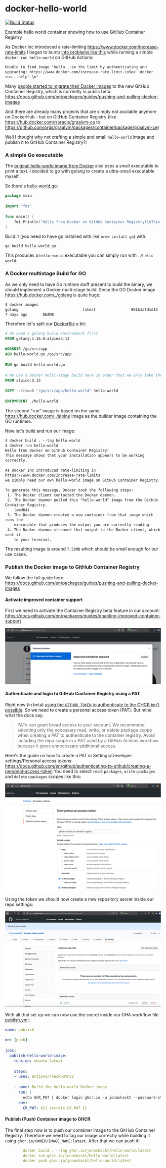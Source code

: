 # docker-hello-world
[![Build Status](https://github.com/jonashackt/docker-hello-world/workflows/publish/badge.svg)](https://github.com/jonashackt/docker-hello-world/actions)

Example hello world container showing how to use GitHub Container Registry


As Docker Inc introduced a rate-limiting https://www.docker.com/increase-rate-limits I began to bump [into problems like this](https://github.com/jonashackt/molecule-ansible-docker-aws/runs/1968417806?check_suite_focus=true) while running a simple `docker run hello-world` on GitHub Actions:

```
Unable to find image 'hello...se the limit by authenticating and upgrading: https://www.docker.com/increase-rate-limit.\nSee 'docker run --help'.\n"
```

Many [people started to migrate their Docker images](https://medium.com/faun/migrating-my-docker-images-to-the-github-container-registry-9f304ccf0aaa) to the new GitHub Container Registry, which is currently in public beta: https://docs.github.com/en/packages/guides/pushing-and-pulling-docker-images

And there are already many projects that are simply not available anymore on DockerHub - but on GitHub Container Registry (like https://hub.docker.com/r/oracle/graalvm-ce to https://github.com/orgs/graalvm/packages/container/package/graalvm-ce)

Well I thought why not crafting a simple and small `hello-world` image and publish it to GitHub Container Registry?!


### A simple Go executable

The [original hello-world image from Docker](https://github.com/docker-library/hello-world) also uses a small executable to print a text. I decided to go with golang to create a ultra-small executable myself. 

So there's [hello-world.go](hello-world.go):

```go
package main

import "fmt"

func main() {
	fmt.Println("Hello from Docker on GitHub Container Registry!\nThis message shows that your installation appears to be working correctly.\n\nAs Docker Inc introduced rate-limiting in https://www.docker.com/increase-rate-limits\nwe simply need our own hello-world image on GitHub Container Registry.\n\nTo generate this message, Docker took the following steps:\n 1. The Docker client contacted the Docker daemon.\n 2. The Docker daemon pulled this \"hello-world\" image from the GitHub Container Registry.\n    (amd64)\n 3. The Docker daemon created a new container from that image which runs the\n    executable that produces the output you are currently reading.\n 4. The Docker daemon streamed that output to the Docker client, which sent it\n    to your terminal.\n\n")
}
```

Build it (you need to have go installed with like `brew install go`) with:

```shell
go build hello-world.go
```

This produces a `hello-world` executable you can simply run with `./hello world`.


### A Docker multistage Build for GO

As we only need to have Go runtime stuff present to build the binary, we should implement a Docker multi-stage build. Since the GO Docker image https://hub.docker.com/_/golang is quite huge:
```shell
$ docker images
golang                             latest                861b1afd1d13   7 days ago       862MB
```

Therefore let's split our [Dockerfile](Dockerfile) a bit:

```dockerfile
# We need a golang build environment first
FROM golang:1.16.0-alpine3.13

WORKDIR /go/src/app
ADD hello-world.go /go/src/app

RUN go build hello-world.go

# We use a Docker multi-stage build here in order that we only take the compiled go executable
FROM alpine:3.13

COPY --from=0 "/go/src/app/hello-world" hello-world

ENTRYPOINT ./hello-world
```

The second "run" image is based on the same https://hub.docker.com/_/alpine image as the builder image containing the GO runtimes.

Now let's build and run our image:

```shell
$ docker build . --tag hello-world
$ docker run hello-world
Hello from Docker on GitHub Container Registry!
This message shows that your installation appears to be working correctly.

As Docker Inc introduced rate-limiting in https://www.docker.com/increase-rate-limits
we simply need our own hello-world image on GitHub Container Registry.

To generate this message, Docker took the following steps:
 1. The Docker client contacted the Docker daemon.
 2. The Docker daemon pulled this "hello-world" image from the GitHub Container Registry.
    (amd64)
 3. The Docker daemon created a new container from that image which runs the
    executable that produces the output you are currently reading.
 4. The Docker daemon streamed that output to the Docker client, which sent it
    to your terminal.
```

The resulting image is around `7.55MB` which should be small enough for our use cases.


### Publish the Docker image to GitHub Container Registry

We follow the full guide here: https://docs.github.com/en/packages/guides/pushing-and-pulling-docker-images

#### Activate improved container support

First we need to activate the Container Registry beta feature in our account: https://docs.github.com/en/packages/guides/enabling-improved-container-support

![github-improved-container-support](screenshots/github-improved-container-support.png)


#### Authenticate and login to GitHub Container Registry using a PAT

Right now (in beta) [using the `GITHUB_TOKEN` to authenticate to the GHCR isn't possible](https://docs.github.com/en/packages/guides/pushing-and-pulling-docker-images#authenticating-to-github-container-registry). So we need to create a personal access token (PAT). But mind what the docs say:

> PATs can grant broad access to your account. We recommend selecting only the necessary read, write, or delete package scope when creating a PAT to authenticate to the container registry. Avoid including the repo scope in a PAT used by a GitHub Actions workflow because it gives unnecessary additional access.

Here's the guide on how to create a PAT in Settings/Developer settings/Personal access tokens: https://docs.github.com/en/github/authenticating-to-github/creating-a-personal-access-token You need to select `read:packages`, `write:packages` and `delete:packages` scopes like this:

![github-create-pat](screenshots/github-create-pat.png)

Using the token we should now create a new repository secret inside our repo settings:

![github-pat-repository-secret](screenshots/github-pat-repository-secret.png)

With all that set up we can now use the secret inside our GHA workflow file [publish.yml](.github/workflows/publish.yml):

```yaml
name: publish

on: [push]

jobs:
  publish-hello-world-image:
    runs-on: ubuntu-latest

    steps:
    - uses: actions/checkout@v2

    - name: Build the hello-world Docker image
      run: |
        echo $CR_PAT | docker login ghcr.io -u jonashackt --password-stdin
      env:
        CR_PAT: ${{ secrets.CR_PAT }}
```

#### Publish (Push) Container image to GHCR

The final step now is to push our container image to the GitHub Container Registry. Therefore we need to tag our image correctly while building it using `ghcr.io/OWNER/IMAGE_NAME:latest`. After that we can push it:

```yaml
        docker build . --tag ghcr.io/jonashackt/hello-world:latest
        docker run ghcr.io/jonashackt/hello-world:latest
        docker push ghcr.io/jonashackt/hello-world:latest
```

